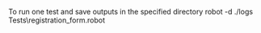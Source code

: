 
To run one test and save outputs in the specified directory
robot -d ./logs Tests\registration_form.robot
